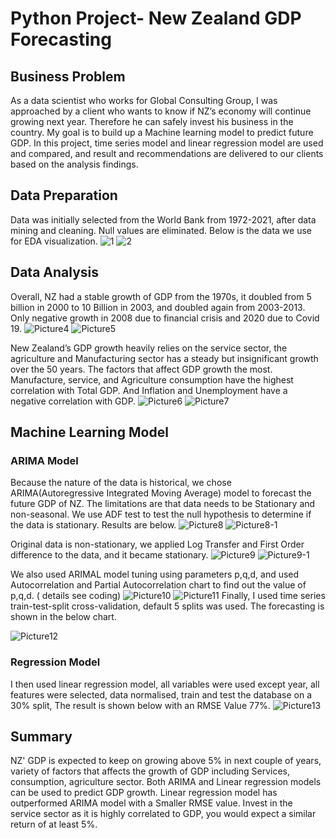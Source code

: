 # Python Project- New Zealand GDP Forecasting
## Business Problem 
As a data scientist who works for Global Consulting Group, I was approached by a client who wants to know if NZ’s economy will continue growing next year. Therefore he can safely invest his business in the country. My goal is to build up a Machine learning model to predict future GDP.  In this project, time series model and linear regression model are used and compared, and result and recommendations are delivered to our clients based on the analysis findings.
## Data Preparation 
Data was initially selected from the World Bank from 1972-2021, after data mining and cleaning. Null values are eliminated. Below is the data we use for EDA visualization.
![1](https://github.com/dandai509/Python-Project/assets/106848444/d1381326-c2db-4b7f-8aa4-01c1eaa5af12)
![2](https://github.com/dandai509/Python-Project/assets/106848444/cd21db8e-4893-4200-9d66-93360ca2611d)
## Data Analysis 
Overall, NZ had a stable growth of GDP from the 1970s, it doubled from 5 billion in 2000 to 10 Billion in 2003, and doubled again from 2003-2013. Only negative growth in 2008 due to financial crisis and 2020 due to Covid 19.
![Picture4](https://github.com/dandai509/Python-Project/assets/106848444/7e61af56-dec1-43af-83f9-39ed542c5ac2)
![Picture5](https://github.com/dandai509/Python-Project/assets/106848444/dd7c9ae4-a749-4deb-ad7c-643750764ebb)

New Zealand’s GDP growth heavily relies on the service sector, the agriculture and Manufacturing sector has a steady but insignificant growth over the 50 years. The factors that affect GDP growth the most. Manufacture, service, and Agriculture consumption have the highest correlation with Total GDP. And Inflation and Unemployment have a negative correlation with GDP.
![Picture6](https://github.com/dandai509/Python-Project/assets/106848444/efacb26b-ff64-44e3-bbc2-f6fe24c22d66)
![Picture7](https://github.com/dandai509/Python-Project/assets/106848444/f5e68af4-df93-49a6-828c-2ee0cd29183d)
## Machine Learning Model
### ARIMA Model
Because the nature of the data is historical, we chose ARIMA(Autoregressive Integrated Moving Average) model to forecast the future GDP of NZ. The limitations are that data needs to be Stationary and non-seasonal. We use ADF test to test the null hypothesis to determine if the data is stationary. Results are below.
![Picture8](https://github.com/dandai509/Python-Project/assets/106848444/e22e3ec6-df13-41d1-a82e-af960bf3f0d9)
![Picture8-1](https://github.com/dandai509/Python-Project/assets/106848444/e5f0818b-e694-4b0a-9f62-6f676e73cb64)

Original data is non-stationary, we applied Log Transfer and First Order difference to the data, and it became stationary.
![Picture9](https://github.com/dandai509/Python-Project/assets/106848444/5ff451cc-7319-4fe7-81d4-fa3f95ba7d26)
![Picture9-1](https://github.com/dandai509/Python-Project/assets/106848444/f34fea78-db88-44c4-971f-7b81cbdec0ac)

We also used ARIMAL model tuning using parameters p,q,d, and used Autocorrelation and Partial Autocorrelation chart to find out the value of p,q,d. ( details see coding)
![Picture10](https://github.com/dandai509/Python-Project/assets/106848444/a02d7255-9a8b-4c9c-b002-1e04271a2b47)
![Picture11](https://github.com/dandai509/Python-Project/assets/106848444/abb738a0-8f0d-457b-b93f-a9e02762ccfa)
Finally, I used time series train-test-split cross-validation, default 5 splits was used. The forecasting is shown in the below chart. 

![Picture12](https://github.com/dandai509/Python-Project/assets/106848444/4c20e6a8-b358-47c1-a191-4fb18090ea0b)
### Regression Model
I then used linear regression model, all variables were used except year, all features were selected, data normalised, train and test the database on a 30% split, The result is shown below with an RMSE Value 77%.
![Picture13](https://github.com/dandai509/Python-Project/assets/106848444/da718829-cc8b-4b5e-b488-1b54abf0fa8c)
## Summary
NZ' GDP is expected to keep on growing above 5% in next couple of years, variety of factors that affects the growth of GDP including Services, consumption, agriculture sector. Both ARIMA and Linear regression models can be used to predict GDP growth. Linear regression model has outperformed ARIMA model with a Smaller RMSE value. Invest in the service sector as it is highly correlated to GDP, you would expect a similar return of at least 5%.






